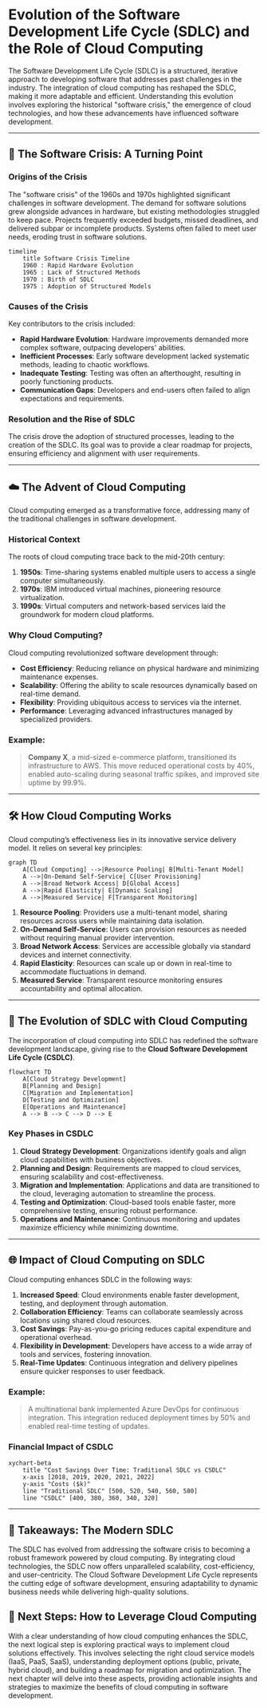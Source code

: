 # Evolution of the Software Development Life Cycle (SDLC) and the Role of Cloud Computing

The Software Development Life Cycle (SDLC) is a structured, iterative approach to developing software that addresses past challenges in the industry. The integration of cloud computing has reshaped the SDLC, making it more adaptable and efficient. Understanding this evolution involves exploring the historical "software crisis," the emergence of cloud technologies, and how these advancements have influenced software development.

---

## 🌟 The Software Crisis: A Turning Point

### Origins of the Crisis

The "software crisis" of the 1960s and 1970s highlighted significant challenges in software development. The demand for software solutions grew alongside advances in hardware, but existing methodologies struggled to keep pace. Projects frequently exceeded budgets, missed deadlines, and delivered subpar or incomplete products. Systems often failed to meet user needs, eroding trust in software solutions.

```mermaid
timeline
    title Software Crisis Timeline
    1960 : Rapid Hardware Evolution
    1965 : Lack of Structured Methods
    1970 : Birth of SDLC
    1975 : Adoption of Structured Models
```

### Causes of the Crisis

Key contributors to the crisis included:

- **Rapid Hardware Evolution**: Hardware improvements demanded more complex software, outpacing developers' abilities.
- **Inefficient Processes**: Early software development lacked systematic methods, leading to chaotic workflows.
- **Inadequate Testing**: Testing was often an afterthought, resulting in poorly functioning products.
- **Communication Gaps**: Developers and end-users often failed to align expectations and requirements.

### Resolution and the Rise of SDLC

The crisis drove the adoption of structured processes, leading to the creation of the SDLC. Its goal was to provide a clear roadmap for projects, ensuring efficiency and alignment with user requirements.

---

## ☁️ The Advent of Cloud Computing

Cloud computing emerged as a transformative force, addressing many of the traditional challenges in software development.

### Historical Context

The roots of cloud computing trace back to the mid-20th century:

1. **1950s**: Time-sharing systems enabled multiple users to access a single computer simultaneously.
2. **1970s**: IBM introduced virtual machines, pioneering resource virtualization.
3. **1990s**: Virtual computers and network-based services laid the groundwork for modern cloud platforms.

### Why Cloud Computing?

Cloud computing revolutionized software development through:

- **Cost Efficiency**: Reducing reliance on physical hardware and minimizing maintenance expenses.
- **Scalability**: Offering the ability to scale resources dynamically based on real-time demand.
- **Flexibility**: Providing ubiquitous access to services via the internet.
- **Performance**: Leveraging advanced infrastructures managed by specialized providers.

### Example:

> **Company X**, a mid-sized e-commerce platform, transitioned its infrastructure to AWS. This move reduced operational costs by 40%, enabled auto-scaling during seasonal traffic spikes, and improved site uptime by 99.9%.

---

## 🛠️ How Cloud Computing Works

Cloud computing’s effectiveness lies in its innovative service delivery model. It relies on several key principles:

```mermaid
graph TD
    A[Cloud Computing] -->|Resource Pooling| B[Multi-Tenant Model]
    A -->|On-Demand Self-Service| C[User Provisioning]
    A -->|Broad Network Access| D[Global Access]
    A -->|Rapid Elasticity| E[Dynamic Scaling]
    A -->|Measured Service| F[Transparent Monitoring]
```

1. **Resource Pooling**: Providers use a multi-tenant model, sharing resources across users while maintaining data isolation.
2. **On-Demand Self-Service**: Users can provision resources as needed without requiring manual provider intervention.
3. **Broad Network Access**: Services are accessible globally via standard devices and internet connectivity.
4. **Rapid Elasticity**: Resources can scale up or down in real-time to accommodate fluctuations in demand.
5. **Measured Service**: Transparent resource monitoring ensures accountability and optimal allocation.

---

## 🔄 The Evolution of SDLC with Cloud Computing

The incorporation of cloud computing into SDLC has redefined the software development landscape, giving rise to the **Cloud Software Development Life Cycle (CSDLC)**.

```mermaid
flowchart TD
    A[Cloud Strategy Development]
    B[Planning and Design]
    C[Migration and Implementation]
    D[Testing and Optimization]
    E[Operations and Maintenance]
    A --> B --> C --> D --> E
```

### Key Phases in CSDLC

1. **Cloud Strategy Development**: Organizations identify goals and align cloud capabilities with business objectives.
2. **Planning and Design**: Requirements are mapped to cloud services, ensuring scalability and cost-effectiveness.
3. **Migration and Implementation**: Applications and data are transitioned to the cloud, leveraging automation to streamline the process.
4. **Testing and Optimization**: Cloud-based tools enable faster, more comprehensive testing, ensuring robust performance.
5. **Operations and Maintenance**: Continuous monitoring and updates maximize efficiency while minimizing downtime.

---

## 🌐 Impact of Cloud Computing on SDLC

Cloud computing enhances SDLC in the following ways:

1. **Increased Speed**: Cloud environments enable faster development, testing, and deployment through automation.
2. **Collaboration Efficiency**: Teams can collaborate seamlessly across locations using shared cloud resources.
3. **Cost Savings**: Pay-as-you-go pricing reduces capital expenditure and operational overhead.
4. **Flexibility in Development**: Developers have access to a wide array of tools and services, fostering innovation.
5. **Real-Time Updates**: Continuous integration and delivery pipelines ensure quicker responses to user feedback.

### Example:

> A multinational bank implemented Azure DevOps for continuous integration. This integration reduced deployment times by 50% and enabled real-time testing of updates.

### Financial Impact of CSDLC

```mermaid
xychart-beta
    title "Cost Savings Over Time: Traditional SDLC vs CSDLC"
    x-axis [2018, 2019, 2020, 2021, 2022]
    y-axis "Costs ($k)"
    line "Traditional SDLC" [500, 520, 540, 560, 580]
    line "CSDLC" [400, 380, 360, 340, 320]
```

---

## 🌟 Takeaways: The Modern SDLC

The SDLC has evolved from addressing the software crisis to becoming a robust framework powered by cloud computing. By integrating cloud technologies, the SDLC now offers unparalleled scalability, cost-efficiency, and user-centricity. The Cloud Software Development Life Cycle represents the cutting edge of software development, ensuring adaptability to dynamic business needs while delivering high-quality solutions.

## 🚀 Next Steps: How to Leverage Cloud Computing

With a clear understanding of how cloud computing enhances the SDLC, the next logical step is exploring practical ways to implement cloud solutions effectively. This involves selecting the right cloud service models (IaaS, PaaS, SaaS), understanding deployment options (public, private, hybrid cloud), and building a roadmap for migration and optimization. The next chapter will delve into these aspects, providing actionable insights and strategies to maximize the benefits of cloud computing in software development.


